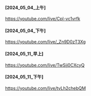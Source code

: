 #### [2024_05_04_上午]
https://youtube.com/live/Cpl-vc1vrfk

#### [2024_05_04_下午]
https://youtube.com/live/_Zn9D0zT3Xg

#### [2024_05_11_早上]
https://youtube.com/live/TwSij0CXcyQ

#### [2024_05_11_下午]
https://youtube.com/live/tvLh2chebQM

